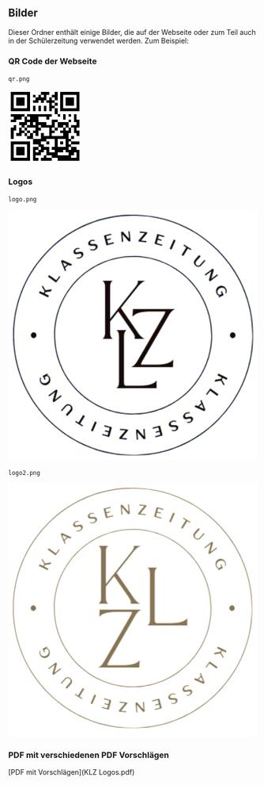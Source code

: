 ## Bilder

Dieser Ordner enthält einige Bilder, die auf der Webseite oder zum Teil auch in der Schülerzeitung verwendet werden. Zum Beispiel:

### QR Code der Webseite

`qr.png`

![QR Code](qr.png)

### Logos

`logo.png`

![Logo 1](logo.png)

`logo2.png`

![Logo 2](logo2.png)

### PDF mit verschiedenen PDF Vorschlägen

[PDF mit Vorschlägen](KLZ Logos.pdf)
